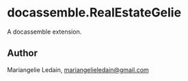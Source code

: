 # docassemble.RealEstateGelie

A docassemble extension.

## Author

Mariangelie Ledain, mariangelieledain@gmail.com

